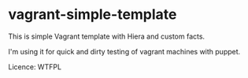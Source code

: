 vagrant-simple-template
=======================

This is simple Vagrant template with Hiera and custom facts.

I'm using it for quick and dirty testing of vagrant machines with puppet.

Licence: WTFPL
